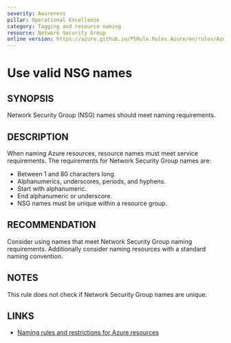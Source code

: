 ```yaml
---
severity: Awareness
pillar: Operational Excellence
category: Tagging and resource naming
resource: Network Security Group
online version: https://azure.github.io/PSRule.Rules.Azure/en/rules/Azure.NSG.Name/
---
```


# Use valid NSG names

## SYNOPSIS

Network Security Group (NSG) names should meet naming requirements.

## DESCRIPTION

When naming Azure resources, resource names must meet service requirements.
The requirements for Network Security Group names are:

- Between 1 and 80 characters long.
- Alphanumerics, underscores, periods, and hyphens.
- Start with alphanumeric.
- End alphanumeric or underscore.
- NSG names must be unique within a resource group.

## RECOMMENDATION

Consider using names that meet Network Security Group naming requirements.
Additionally consider naming resources with a standard naming convention.

## NOTES

This rule does not check if Network Security Group names are unique.

## LINKS

- [Naming rules and restrictions for Azure resources](https://docs.microsoft.com/azure/azure-resource-manager/management/resource-name-rules)
